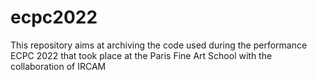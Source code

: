 # ecpc2022
This repository aims at archiving the code used during the performance ECPC 2022 that took place at the Paris Fine Art School with the collaboration of IRCAM
